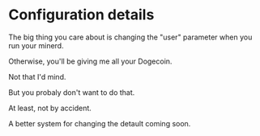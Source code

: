 # Configuration details

The big thing you care about is changing the "user" parameter when you run your minerd.

Otherwise, you'll be giving me all your Dogecoin.

Not that I'd mind.

But you probaly don't want to do that.

At least, not by accident.

A better system for changing the detault coming soon.
